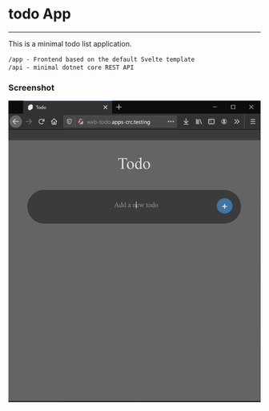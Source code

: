 # todo App
---

This is a minimal todo list application. 

```
/app - Frontend based on the default Svelte template
/api - minimal dotnet core REST API
```

### Screenshot

![screenshot of app](/todo.gif "screenshot of app") 
